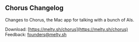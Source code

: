 ## Chorus Changelog

Changes to Chorus, the Mac app for talking with a bunch of AIs.

Download: [https://melty.sh/chorus](https://melty.sh/chorus)  
Feedback: [founders@melty.sh](mailto:founders@melty.sh)
